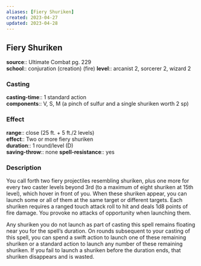 ```yaml
---
aliases: [Fiery Shuriken]
created: 2023-04-27
updated: 2023-04-28
---
```


## Fiery Shuriken

**source**:: Ultimate Combat pg. 229  
**school**:: conjuration (creation) (fire)
**level**:: arcanist 2, sorcerer 2, wizard 2

### Casting

**casting-time**:: 1 standard action  
**components**:: V, S, M (a pinch of sulfur and a single shuriken worth 2 sp)

### Effect

**range**:: close (25 ft. + 5 ft./2 levels)  
**effect**:: Two or more fiery shuriken  
**duration**:: 1 round/level (D)  
**saving-throw**:: none
**spell-resistance**:: yes

### Description

You call forth two fiery projectiles resembling shuriken, plus one more for every two caster levels beyond 3rd (to a maximum of eight shuriken at 15th level), which hover in front of you. When these shuriken appear, you can launch some or all of them at the same target or different targets. Each shuriken requires a ranged touch attack roll to hit and deals 1d8 points of fire damage. You provoke no attacks of opportunity when launching them.  
  
Any shuriken you do not launch as part of casting this spell remains floating near you for the spell’s duration. On rounds subsequent to your casting of this spell, you can spend a swift action to launch one of these remaining shuriken or a standard action to launch any number of these remaining shuriken. If you fail to launch a shuriken before the duration ends, that shuriken disappears and is wasted.
